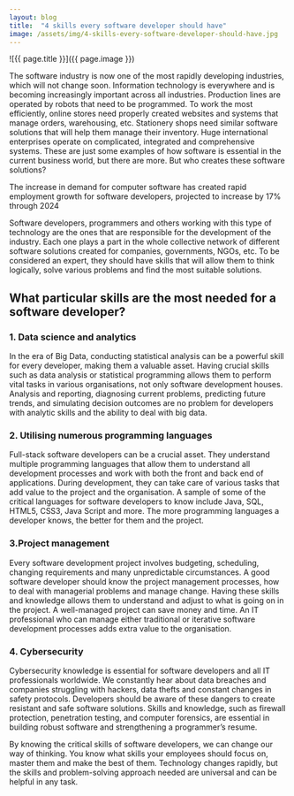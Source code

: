 ```yaml
---
layout: blog
title:  "4 skills every software developer should have"
image: /assets/img/4-skills-every-software-developer-should-have.jpg
---
```


![{{ page.title }}]({{ page.image }})

The software industry is now one of the most rapidly developing industries, which will not change soon. Information technology is everywhere and is becoming increasingly important across all industries. Production lines are operated by robots that need to be programmed. To work the most efficiently, online stores need properly created websites and systems that manage orders, warehousing, etc. Stationery shops need similar software solutions that will help them manage their inventory. Huge international enterprises operate on complicated, integrated and comprehensive systems. These are just some examples of how software is essential in the current business world, but there are more. But who creates these software solutions?

The increase in demand for computer software has created rapid employment growth for software developers, projected to increase by 17% through 2024

Software developers, programmers and others working with this type of technology are the ones that are responsible for the development of the industry. Each one plays a part in the whole collective network of different software solutions created for companies, governments, NGOs, etc. To be considered an expert, they should have skills that will allow them to think logically, solve various problems and find the most suitable solutions.

## What particular skills are the most needed for a software developer?

### 1. Data science and analytics
In the era of Big Data, conducting statistical analysis can be a powerful skill for every developer, making them a valuable asset. Having crucial skills such as data analysis or statistical programming allows them to perform vital tasks in various organisations, not only software development houses. Analysis and reporting, diagnosing current problems, predicting future trends, and simulating decision outcomes are no problem for developers with analytic skills and the ability to deal with big data.

### 2. Utilising numerous programming languages
Full-stack software developers can be a crucial asset. They understand multiple programming languages that allow them to understand all development processes and work with both the front and back end of applications. During development, they can take care of various tasks that add value to the project and the organisation. A sample of some of the critical languages for software developers to know include Java, SQL, HTML5, CSS3, Java Script and more. The more programming languages a developer knows, the better for them and the project.


### 3.Project management
Every software development project involves budgeting, scheduling, changing requirements and many unpredictable circumstances. A good software developer should know the project management processes, how to deal with managerial problems and manage change. Having these skills and knowledge allows them to understand and adjust to what is going on in the project. A well-managed project can save money and time. An IT professional who can manage either traditional or iterative software development processes adds extra value to the organisation.

### 4. Cybersecurity
Cybersecurity knowledge is essential for software developers and all IT professionals worldwide. We constantly hear about data breaches and companies struggling with hackers, data thefts and constant changes in safety protocols. Developers should be aware of these dangers to create resistant and safe software solutions. Skills and knowledge, such as firewall protection, penetration testing, and computer forensics, are essential in building robust software and strengthening a programmer’s resume.


By knowing the critical skills of software developers, we can change our way of thinking. You know what skills your employees should focus on, master them and make the best of them. Technology changes rapidly, but the skills and problem-solving approach needed are universal and can be helpful in any task.
